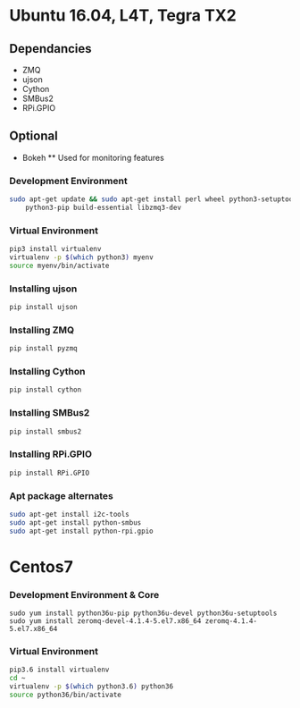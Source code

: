 # Ubuntu 16.04, L4T, Tegra TX2

## Dependancies
* ZMQ
* ujson
* Cython
* SMBus2
* RPi.GPIO

## Optional
* Bokeh
** Used for monitoring features

### Development Environment
```bash
sudo apt-get update && sudo apt-get install perl wheel python3-setuptools python3-dev \
	python3-pip build-essential libzmq3-dev
```

### Virtual Environment
```bash
pip3 install virtualenv
virtualenv -p $(which python3) myenv
source myenv/bin/activate
```

### Installing ujson
```bash
pip install ujson
```

### Installing ZMQ
```bash
pip install pyzmq
```

### Installing Cython
```bash
pip install cython
```

### Installing SMBus2
```bash
pip install smbus2
```

### Installing RPi.GPIO
```bash
pip install RPi.GPIO
```

### Apt package alternates
```bash
sudo apt-get install i2c-tools
sudo apt-get install python-smbus
sudo apt-get install python-rpi.gpio
```

# Centos7

### Development Environment & Core
```
sudo yum install python36u-pip python36u-devel python36u-setuptools
sudo yum install zeromq-devel-4.1.4-5.el7.x86_64 zeromq-4.1.4-5.el7.x86_64
```

### Virtual Environment
```bash
pip3.6 install virtualenv
cd ~
virtualenv -p $(which python3.6) python36
source python36/bin/activate
```
